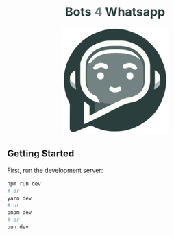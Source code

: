 <h1 align="center">
  <span style="color: #2B3F3E; font-weight: bold;">Bots</span>
  <span style="color: #738383; font-weight: bold;">4</span>
  <span style="color: #2B3F3E; font-weight: bold;">Whatsapp</span>
</h1>
<!-- image bellow -->
<div align="center">
  <img src="./public/logo.svg" alt="Logo" width="250px">
</div>

## Getting Started

First, run the development server:

```bash
npm run dev
# or
yarn dev
# or
pnpm dev
# or
bun dev
```
